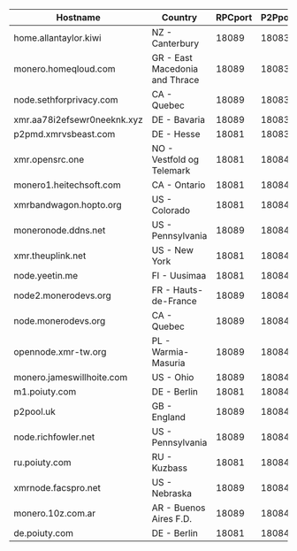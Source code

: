 Hostname | Country | RPCport | P2Pport
--- | --- | --- | ---
home.allantaylor.kiwi | NZ - Canterbury | 18089 | 18083
monero.homeqloud.com | GR - East Macedonia and Thrace | 18089 | 18083
node.sethforprivacy.com | CA - Quebec | 18089 | 18083
xmr.aa78i2efsewr0neeknk.xyz | DE - Bavaria | 18089 | 18083
p2pmd.xmrvsbeast.com | DE - Hesse | 18081 | 18083
xmr.opensrc.one | NO - Vestfold og Telemark | 18081 | 18084
monero1.heitechsoft.com | CA - Ontario | 18081 | 18084
xmrbandwagon.hopto.org | US - Colorado | 18081 | 18084
moneronode.ddns.net | US - Pennsylvania | 18089 | 18084
xmr.theuplink.net | US - New York | 18081 | 18084
node.yeetin.me | FI - Uusimaa | 18081 | 18084
node2.monerodevs.org | FR - Hauts-de-France | 18089 | 18084
node.monerodevs.org | CA - Quebec | 18089 | 18084
opennode.xmr-tw.org | PL - Warmia-Masuria | 18089 | 18084
monero.jameswillhoite.com | US - Ohio | 18089 | 18084
m1.poiuty.com | DE - Berlin | 18081 | 18084
p2pool.uk | GB - England | 18089 | 18084
node.richfowler.net | US - Pennsylvania | 18089 | 18084
ru.poiuty.com | RU - Kuzbass | 18081 | 18084
xmrnode.facspro.net | US - Nebraska | 18089 | 18084
monero.10z.com.ar | AR - Buenos Aires F.D. | 18089 | 18084
de.poiuty.com | DE - Berlin | 18081 | 18084
